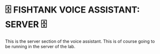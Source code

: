 

# 🗄️ FISHTANK VOICE ASSISTANT: SERVER 🗄️

This is the server section of the voice assistant. This is of course going to be running in the server of the lab.
 


